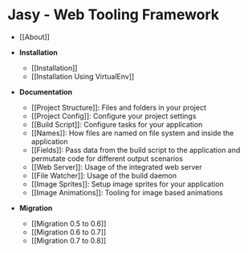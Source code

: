 Jasy - Web Tooling Framework
============================

* [[About]]

* **Installation**
  * [[Installation]]
  * [[Installation Using VirtualEnv]]

* **Documentation**
  * [[Project Structure]]: Files and folders in your project
  * [[Project Config]]: Configure your project settings
  * [[Build Script]]: Configure tasks for your application
  * [[Names]]: How files are named on file system and inside the application
  * [[Fields]]: Pass data from the build script to the application and permutate code for different output scenarios
  * [[Web Server]]: Usage of the integrated web server
  * [[File Watcher]]: Usage of the build daemon
  * [[Image Sprites]]: Setup image sprites for your application
  * [[Image Animations]]: Tooling for image based animations

* **Migration**
  * [[Migration 0.5 to 0.6]]
  * [[Migration 0.6 to 0.7]]
  * [[Migration 0.7 to 0.8]]
